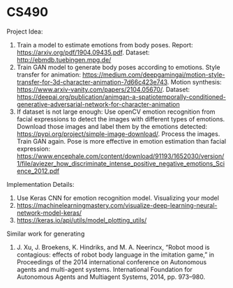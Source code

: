 # CS490

Project Idea:
1.	Train a model to estimate emotions from body poses. Report: https://arxiv.org/pdf/1904.09435.pdf. Dataset: http://ebmdb.tuebingen.mpg.de/
2.	Train GAN model to generate body poses according to emotions. Style transfer for animation: https://medium.com/deepgamingai/motion-style-transfer-for-3d-character-animation-7d66c423e743. Motion synthesis: https://www.arxiv-vanity.com/papers/2104.05670/. Dataset: https://deepai.org/publication/animgan-a-spatiotemporally-conditioned-generative-adversarial-network-for-character-animation
3.	If dataset is not large enough: Use openCV emotion recognition from facial expressions to detect the images with different types of emotions. Download those images and label them by the emotions detected: https://pypi.org/project/simple-image-download/. Process the images. Train GAN again. Pose is more effective in emotion estimation than facial expression: https://www.encephale.com/content/download/91193/1652030/version/1/file/aviezer_how_discriminate_intense_positive_negative_emotions_Science_2012.pdf

Implementation Details:
1.	Use Keras CNN for emotion recognition model.
Visualizing your model
1.	https://machinelearningmastery.com/visualize-deep-learning-neural-network-model-keras/ 
2.	https://keras.io/api/utils/model_plotting_utils/ 

Similar work for generating
1.	J. Xu, J. Broekens, K. Hindriks, and M. A. Neerincx, “Robot mood is contagious: effects of robot body language in the imitation game,” in Proceedings of the 2014 international conference on Autonomous agents and multi-agent systems. International Foundation for Autonomous Agents and Multiagent Systems, 2014, pp. 973–980.
